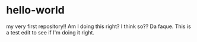 # hello-world
my very first repository!! 
Am I doing this right? I think so?? Da faque. This is a test edit to see if I'm doing it right. 
